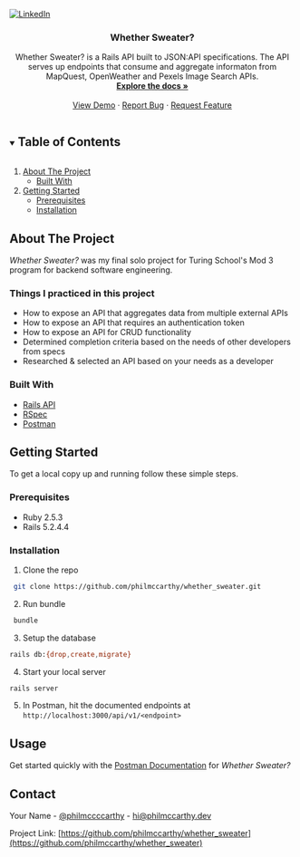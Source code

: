 <!--
*** Thanks for checking out the Best-README-Template. If you have a suggestion
*** that would make this better, please fork the repo and create a pull request
*** or simply open an issue with the tag "enhancement".
*** Thanks again! Now go create something AMAZING! :D
***
***
***
*** To avoid retyping too much info. Do a search and replace for the following:
*** philmccarthy, whether_sweater, @philmccccarthy, hi@philmccarthy.dev, Whether Sweater?, _Whether Sweater is a Rails API built to JSON:API specifications. The API serves up...endpoints! (placeholder)
-->



<!-- PROJECT SHIELDS -->
<!--
*** I'm using markdown "reference style" links for readability.
*** Reference links are enclosed in brackets [ ] instead of parentheses ( ).
*** See the bottom of this document for the declaration of the reference variables
*** for contributors-url, forks-url, etc. This is an optional, concise syntax you may use.
*** https://www.markdownguide.org/basic-syntax/#reference-style-links
-->
[![LinkedIn][linkedin-shield]][linkedin-url]



<!-- PROJECT LOGO -->
  <h3 align="center">Whether Sweater?</h3>

  <p align="center">
    Whether Sweater? is a Rails API built to JSON:API specifications. The API serves up endpoints that consume and aggregate informaton from MapQuest, OpenWeather and Pexels Image Search APIs.
    <br />
    <a href="https://github.com/philmccarthy/whether_sweater"><strong>Explore the docs »</strong></a>
    <br />
    <br />
    <a href="https://github.com/philmccarthy/whether_sweater">View Demo</a>
    ·
    <a href="https://github.com/philmccarthy/whether_sweater/issues">Report Bug</a>
    ·
    <a href="https://github.com/philmccarthy/whether_sweater/issues">Request Feature</a>
  </p>
</p>



<!-- TABLE OF CONTENTS -->
<details open="open">
  <summary><h2 style="display: inline-block">Table of Contents</h2></summary>
  <ol>
    <li>
      <a href="#about-the-project">About The Project</a>
      <ul>
        <li><a href="#built-with">Built With</a></li>
      </ul>
    </li>
    <li>
      <a href="#getting-started">Getting Started</a>
      <ul>
        <li><a href="#prerequisites">Prerequisites</a></li>
        <li><a href="#installation">Installation</a></li>
      </ul>
  </ol>
</details>



<!-- ABOUT THE PROJECT -->
## About The Project

_Whether Sweater?_ was my final solo project for Turing School's Mod 3 program for backend software engineering.

### Things I practiced in this project

- How to expose an API that aggregates data from multiple external APIs
- How to expose an API that requires an authentication token
- How to expose an API for CRUD functionality
- Determined completion criteria based on the needs of other developers from specs
- Researched & selected an API based on your needs as a developer

### Built With

* [Rails API](https://guides.rubyonrails.org/api_app.html)
* [RSpec](https://github.com/rspec/rspec-rails)
* [Postman](https://postman.com)

<!-- GETTING STARTED -->
## Getting Started

To get a local copy up and running follow these simple steps.

### Prerequisites

- Ruby 2.5.3
- Rails 5.2.4.4

### Installation

1. Clone the repo
  
  ```sh
   git clone https://github.com/philmccarthy/whether_sweater.git
   ```
   
2. Run bundle
  
  ```sh
   bundle
   ```
   
3. Setup the database

  ```sh
  rails db:{drop,create,migrate}
  ```
   
4. Start your local server
   
  ```sh
  rails server
  ```
   
5. In Postman, hit the documented endpoints at `http://localhost:3000/api/v1/<endpoint>`

<!-- USAGE EXAMPLES -->
## Usage

Get started quickly with the [Postman Documentation](https://documenter.getpostman.com/view/14287104/Tz5ndz16) for _Whether Sweater?_

<!-- CONTACT -->
## Contact

Your Name - [@philmccccarthy](https://twitter.com/@philmccccarthy) - [hi@philmccarthy.dev](mailto:hi@philmccarthy.dev)

Project Link: [https://github.com/philmccarthy/whether_sweater](https://github.com/philmccarthy/whether_sweater)

<!-- MARKDOWN LINKS & IMAGES -->
<!-- https://www.markdownguide.org/basic-syntax/#reference-style-links -->
[linkedin-shield]: https://img.shields.io/badge/-LinkedIn-black.svg?style=for-the-badge&logo=linkedin&colorB=555
[linkedin-url]: https://linkedin.com/in/philmccarthy
